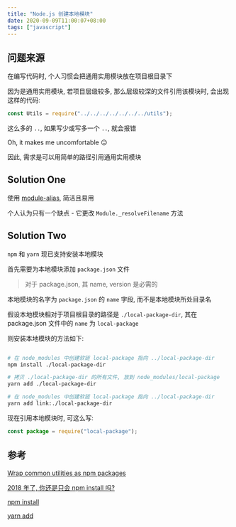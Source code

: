 ```yaml
---
title: "Node.js 创建本地模块"
date: 2020-09-09T11:00:07+08:00
tags: ["javascript"]
---
```


## 问题来源

在编写代码时, 个人习惯会把通用实用模块放在项目根目录下

因为是通用实用模块, 若项目层级较多, 那么层级较深的文件引用该模块时, 会出现这样的代码:

```javascript
const Utils = require("../../../../../../../utils");
```

这么多的 `..`, 如果写少或写多一个 `..`, 就会报错

Oh, it makes me uncomfortable 😑

因此, 需求是可以用简单的路径引用通用实用模块

## Solution One

使用 [module-alias](https://www.npmjs.com/package/module-alias), 简洁且易用

个人认为只有一个缺点 - 它更改 `Module._resolveFilename` 方法

## Solution Two

`npm` 和 `yarn` 现已支持安装本地模块

首先需要为本地模块添加 `package.json` 文件

> 对于 package.json, 其 name, version 是必需的

本地模块的名字为 `package.json` 的 `name` 字段, 而不是本地模块所处目录名

假设本地模块相对于项目根目录的路径是 `./local-package-dir`, 其在 package.json 文件中的 `name` 为 `local-package`

则安装本地模块的方法如下:

```sh

# 在 node_modules 中创建软链 local-package 指向 ../local-package-dir
npm install ./local-package-dir

# 拷贝 ./local-package-dir 的所有文件, 放到 node_modules/local-package
yarn add ./local-package-dir

# 在 node_modules 中创建软链 local-package 指向 ../local-package-dir
yarn add link:./local-package-dir

```

现在引用本地模块时, 可这么写:

```javascript
const package = require("local-package");
```

## 参考

[Wrap common utilities as npm packages](https://github.com/goldbergyoni/nodebestpractices/blob/master/sections/projectstructre/wraputilities.md)

[2018 年了, 你还是只会 npm install 吗?](https://juejin.im/post/5ab3f77df265da2392364341)

[npm install](https://docs.npmjs.com/cli/install.html)

[yarn add](https://classic.yarnpkg.com/en/docs/cli/add/)
